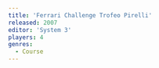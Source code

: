 ```yaml
---
title: 'Ferrari Challenge Trofeo Pirelli'
released: 2007
editor: 'System 3'
players: 4
genres:
  - Course
---
```

